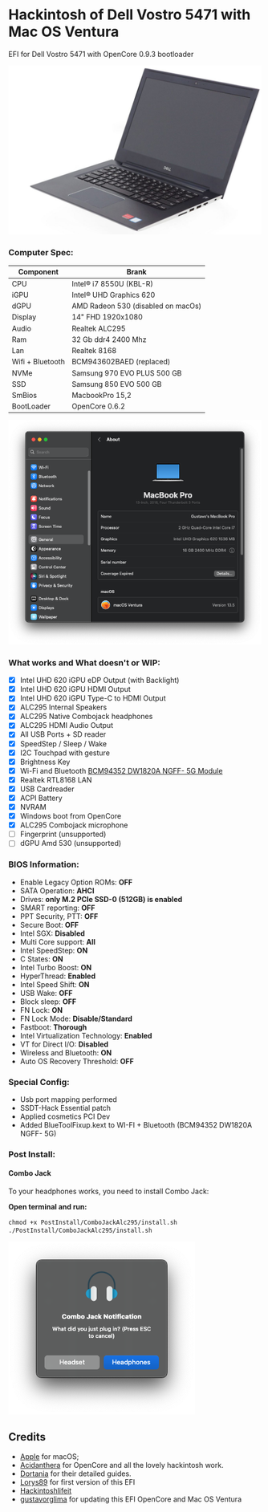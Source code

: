 # Hackintosh of Dell Vostro 5471 with Mac OS Ventura

EFI for Dell Vostro 5471 with OpenCore 0.9.3 bootloader

![descrizione](./screenshots/dell_vostro_5471.jpg)

### Computer Spec:

| Component        | Brank                              |
| ---------------- | ---------------------------------- |
| CPU              | Intel® i7 8550U (KBL-R)            |
| iGPU             | Intel® UHD Graphics 620            |
| dGPU             | AMD Radeon 530 (disabled on macOs) |
| Display          | 14" FHD 1920x1080                  |
| Audio            | Realtek ALC295                     |
| Ram              | 32 Gb ddr4 2400 Mhz                |
| Lan              | Realtek 8168                       |
| Wifi + Bluetooth | BCM943602BAED (replaced)           |
| NVMe             | Samsung 970 EVO PLUS 500 GB        |
| SSD              | Samsung 850 EVO 500 GB             |
| SmBios           | MacbookPro 15,2                    |
| BootLoader       | OpenCore 0.6.2                     |


![infobigsur](./screenshots/about.png)

### What works and What doesn't or WIP:

- [x] Intel UHD 620 iGPU eDP Output (with Backlight)
- [x] Intel UHD 620 iGPU HDMI Output
- [x] Intel UHD 620 iGPU Type-C to HDMI Output
- [x] ALC295 Internal Speakers
- [x] ALC295 Native Combojack headphones
- [x] ALC295 HDMI Audio Output
- [x] All USB Ports + SD reader
- [x] SpeedStep / Sleep / Wake
- [x] I2C Touchpad with gesture
- [x] Brightness Key
- [x] Wi-Fi and Bluetooth [BCM94352 DW1820A NGFF- 5G Module]([https://pt.aliexpress.com/item/1005005808160004.html])
- [x] Realtek RTL8168 LAN
- [x] USB Cardreader
- [x] ACPI Battery
- [x] NVRAM
- [x] Windows boot from OpenCore
- [x] ALC295 Combojack microphone
- [ ] Fingerprint (unsupported)
- [ ] dGPU Amd 530 (unsupported)

### BIOS Information:
- Enable Legacy Option ROMs: **OFF**
- SATA Operation: **AHCI**
- Drives: **only M.2 PCIe SSD-0 (512GB) is enabled**
- SMART reporting: **OFF**
- PPT Security, PTT: **OFF**
- Secure Boot: **OFF**
- Intel SGX: **Disabled**
- Multi Core support: **All**
- Intel SpeedStep: **ON**
- C States: **ON**
- Intel Turbo Boost: **ON**
- HyperThread: **Enabled**
- Intel Speed Shift: **ON**
- USB Wake: **OFF**
- Block sleep: **OFF**
- FN Lock: **ON**
- FN Lock Mode: **Disable/Standard**
- Fastboot: **Thorough**
- Intel Virtualization Technology: **Enabled**
- VT for Direct I/O: **Disabled**
- Wireless and Bluetooth: **ON**
- Auto OS Recovery Threshold: **OFF**

### Special Config:

- Usb port mapping performed
- SSDT-Hack Essential patch
- Applied cosmetics PCI Dev
- Added BlueToolFixup.kext to WI-FI + Bluetooth (BCM94352 DW1820A NGFF- 5G)

### Post Install:
#### Combo Jack

To your headphones works, you need to install Combo Jack:

**Open terminal and run:**
```
chmod +x PostInstall/ComboJackAlc295/install.sh
./PostInstall/ComboJackAlc295/install.sh
```
![jack](./screenshots/combojack.png)

## Credits

- [Apple](https://apple.com) for macOS;
- [Acidanthera](https://github.com/acidanthera) for OpenCore and all the lovely hackintosh work.
- [Dortania](https://github.com/dortania) for their detailed guides.
- [Lorys89](https://github.com/Lorys89) for first version of this EFI
- [Hackintoshlifeit](https://github.com/Hackintoshlifeit)
- [gustavorglima](https://github.com/gustavorglima) for updating this EFI OpenCore and Mac OS Ventura
